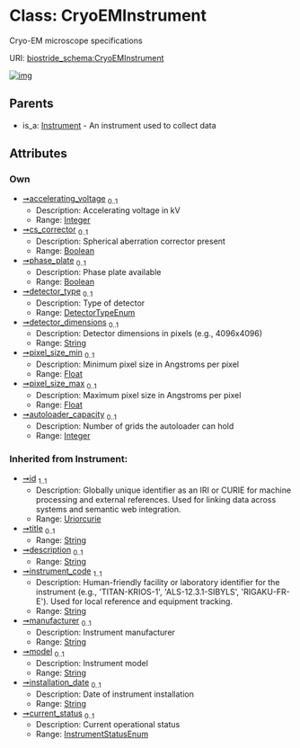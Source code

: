 
# Class: CryoEMInstrument

Cryo-EM microscope specifications

URI: [biostride_schema:CryoEMInstrument](https://w3id.org/biostride/schema/CryoEMInstrument)


[![img](https://yuml.me/diagram/nofunky;dir:TB/class/[Instrument],[Instrument]^-[CryoEMInstrument&#124;accelerating_voltage:integer%20%3F;cs_corrector:boolean%20%3F;phase_plate:boolean%20%3F;detector_type:DetectorTypeEnum%20%3F;detector_dimensions:string%20%3F;pixel_size_min:float%20%3F;pixel_size_max:float%20%3F;autoloader_capacity:integer%20%3F;instrument_code(i):string;manufacturer(i):string%20%3F;model(i):string%20%3F;installation_date(i):string%20%3F;current_status(i):InstrumentStatusEnum%20%3F;id(i):uriorcurie;title(i):string%20%3F;description(i):string%20%3F])](https://yuml.me/diagram/nofunky;dir:TB/class/[Instrument],[Instrument]^-[CryoEMInstrument&#124;accelerating_voltage:integer%20%3F;cs_corrector:boolean%20%3F;phase_plate:boolean%20%3F;detector_type:DetectorTypeEnum%20%3F;detector_dimensions:string%20%3F;pixel_size_min:float%20%3F;pixel_size_max:float%20%3F;autoloader_capacity:integer%20%3F;instrument_code(i):string;manufacturer(i):string%20%3F;model(i):string%20%3F;installation_date(i):string%20%3F;current_status(i):InstrumentStatusEnum%20%3F;id(i):uriorcurie;title(i):string%20%3F;description(i):string%20%3F])

## Parents

 *  is_a: [Instrument](Instrument.md) - An instrument used to collect data

## Attributes


### Own

 * [➞accelerating_voltage](cryoEMInstrument__accelerating_voltage.md)  <sub>0..1</sub>
     * Description: Accelerating voltage in kV
     * Range: [Integer](types/Integer.md)
 * [➞cs_corrector](cryoEMInstrument__cs_corrector.md)  <sub>0..1</sub>
     * Description: Spherical aberration corrector present
     * Range: [Boolean](types/Boolean.md)
 * [➞phase_plate](cryoEMInstrument__phase_plate.md)  <sub>0..1</sub>
     * Description: Phase plate available
     * Range: [Boolean](types/Boolean.md)
 * [➞detector_type](cryoEMInstrument__detector_type.md)  <sub>0..1</sub>
     * Description: Type of detector
     * Range: [DetectorTypeEnum](DetectorTypeEnum.md)
 * [➞detector_dimensions](cryoEMInstrument__detector_dimensions.md)  <sub>0..1</sub>
     * Description: Detector dimensions in pixels (e.g., 4096x4096)
     * Range: [String](types/String.md)
 * [➞pixel_size_min](cryoEMInstrument__pixel_size_min.md)  <sub>0..1</sub>
     * Description: Minimum pixel size in Angstroms per pixel
     * Range: [Float](types/Float.md)
 * [➞pixel_size_max](cryoEMInstrument__pixel_size_max.md)  <sub>0..1</sub>
     * Description: Maximum pixel size in Angstroms per pixel
     * Range: [Float](types/Float.md)
 * [➞autoloader_capacity](cryoEMInstrument__autoloader_capacity.md)  <sub>0..1</sub>
     * Description: Number of grids the autoloader can hold
     * Range: [Integer](types/Integer.md)

### Inherited from Instrument:

 * [➞id](namedThing__id.md)  <sub>1..1</sub>
     * Description: Globally unique identifier as an IRI or CURIE for machine processing and external references. Used for linking data across systems and semantic web integration.
     * Range: [Uriorcurie](types/Uriorcurie.md)
 * [➞title](namedThing__title.md)  <sub>0..1</sub>
     * Range: [String](types/String.md)
 * [➞description](namedThing__description.md)  <sub>0..1</sub>
     * Range: [String](types/String.md)
 * [➞instrument_code](instrument__instrument_code.md)  <sub>1..1</sub>
     * Description: Human-friendly facility or laboratory identifier for the instrument (e.g., 'TITAN-KRIOS-1', 'ALS-12.3.1-SIBYLS', 'RIGAKU-FR-E'). Used for local reference and equipment tracking.
     * Range: [String](types/String.md)
 * [➞manufacturer](instrument__manufacturer.md)  <sub>0..1</sub>
     * Description: Instrument manufacturer
     * Range: [String](types/String.md)
 * [➞model](instrument__model.md)  <sub>0..1</sub>
     * Description: Instrument model
     * Range: [String](types/String.md)
 * [➞installation_date](instrument__installation_date.md)  <sub>0..1</sub>
     * Description: Date of instrument installation
     * Range: [String](types/String.md)
 * [➞current_status](instrument__current_status.md)  <sub>0..1</sub>
     * Description: Current operational status
     * Range: [InstrumentStatusEnum](InstrumentStatusEnum.md)
